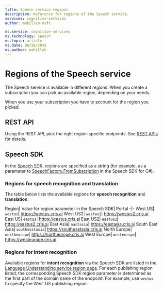 ```yaml
---
title: Speech service regions
description: Reference for regions of the Speech service.
services: cognitive-services
author: mahilleb-msft

ms.service: cognitive-services
ms.technology: speech
ms.topic: article
ms.date: 06/28/2018
ms.author: mahilleb
---
```


# Regions of the Speech service

The Speech service is available in different regions.
When you create a subscription you can pick an available region, depending on your needs.

When you use your subscription you have to account for the region you picked.

## REST API

Using the REST API, pick the right region-specific endpoints.
See [REST APIs](rest-apis.md) for details.

## Speech SDK

In the [Speech SDK](speech-sdk.md), regions are specified as a string
(for example, as a parameter to [SpeechFactory.FromSubscription](https://docs.microsoft.com/dotnet/api/microsoft.cognitiveservices.speech.speechfactory.fromsubscription) in the Speech SDK for C#).

### Regions for speech recognition and translation

The table below lists the available regions for **speech recognition** and **translation**:

Region|	Value for region parameter in the Speech SDK| Portal
-|-
West US| `westus`| https://westus.cris.ai
West US2| `westus2`| https://westus2.cris.ai
East US| `eastus`| https://eastus.cris.ai
East US2| `eastus2`| https://eastus2.cris.ai
East Asia| `eastasia`| https://eastasia.cris.ai
South East Asia| `southeastasia`| https://southeastasia.cris.ai
North Europe| `northeurope`| https://northeurope.cris.ai
West Europe|  `westeurope`| https://westeurope.cris.ai

### Regions for intent recognition

Available regions for **intent recognition** via the Speech SDK are listed in the [Language Understanding service region page](/azure/cognitive-services/luis/luis-reference-regions).
For each publishing region listed, the corresponding Speech SDK region parameter is determined as the first part of the domain name of the endpoint.
For example, use `westus` to specify the West US publishing region.
